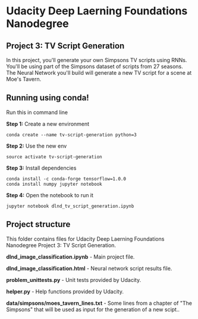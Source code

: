 # Udacity Deep Laerning Foundations Nanodegree

## Project 3: TV Script Generation

In this project, you'll generate your own Simpsons TV scripts using RNNs. You'll be using part of the Simpsons dataset of scripts from 27 seasons. The Neural Network you'll build will generate a new TV script for a scene at Moe's Tavern.

## Running using conda!

Run this in command line

**Step 1:** Create a new environment

```terminal
conda create --name tv-script-generation python=3
```

**Step 2:** Use the new env

```terminal
source activate tv-script-generation
```

**Step 3:** Install dependencies

```terminal
conda install -c conda-forge tensorflow=1.0.0
conda install numpy jupyter notebook
```

**Step 4:** Open the notebook to run it

```terminal
jupyter notebook dlnd_tv_script_generation.ipynb
```

## Project structure

This folder contains files for Udacity Deep Laerning Foundations Nanodegree Project 3: TV Script Generation.

**dlnd_image_classification.ipynb** - Main project file.

**dlnd_image_classification.html** - Neural network script results file.

**problem_unittests.py** - Unit tests provided by Udacity.

**helper.py** - Help functions provided by Udacity.

**data/simpsons/moes_tavern_lines.txt** - Some lines from a chapter of "The Simpsons" that will be used as input for the generation of a new scipt..
